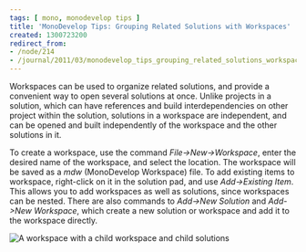 ```yaml
---
tags: [ mono, monodevelop tips ]
title: 'MonoDevelop Tips: Grouping Related Solutions with Workspaces'
created: 1300723200
redirect_from:
- /node/214
- /journal/2011/03/monodevelop_tips_grouping_related_solutions_workspaces
---
```

Workspaces can be used to organize related solutions, and provide a convenient
way to open several solutions at once. Unlike projects in a solution, which can
have references and build interdependencies on other project within the
solution, solutions in a workspace are independent, and can be opened and built
independently of the workspace and the other solutions in it.<!--break-->

To create a workspace, use the command _File->New->Workspace_, enter the desired
name of the workspace, and select the location. The workspace will be saved as a
_mdw_ (MonoDevelop Workspace) file. To add existing items to workspace,
right-click on it in the solution pad, and use _Add->Existing Item_. This allows
you to add workspaces as well as solutions, since workspaces can be nested.
There are also commands to _Add->New Solution_ and _Add->New Workspace_, which
create a new solution or workspace and add it to the workspace directly.

![A workspace with a child workspace and child
solutions](/files/images/md-tips/workspaces-monodevelop.png)